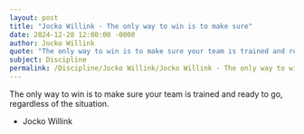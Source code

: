 ```yaml
---
layout: post
title: "Jocko Willink - The only way to win is to make sure"
date: 2024-12-28 12:00:00 -0000
author: Jocko Willink
quote: "The only way to win is to make sure your team is trained and ready to go, regardless of the situation."
subject: Discipline
permalink: /Discipline/Jocko Willink/Jocko Willink - The only way to win is to make sure
---
```


The only way to win is to make sure your team is trained and ready to go, regardless of the situation.

- Jocko Willink
